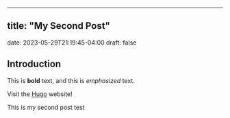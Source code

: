 ---

## title: "My Second Post"
date: 2023-05-29T21:19:45-04:00
draft: false

## Introduction

This is **bold** text, and this is *emphasized* text.

Visit the [Hugo](https://gohugo.io) website!

This is my second post test